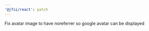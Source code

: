 ```yaml
---
'@jfsi/react': patch
---
```


Fix avatar image to have noreferrer so google avatar can be displayed

